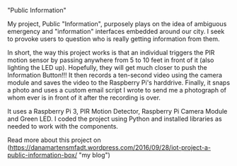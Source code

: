"Public Information"

My project, Public "Information", purposely plays on the idea of ambiguous emergency and "information" interfaces embedded around our city. I seek to provoke users to question who is really getting information from them.

In short, the way this project works is that an individual triggers the PIR motion sensor by passing anywhere from 5 to 10 feet in front of it (also lighting the LED up). Hopefully, they will get much closer to push the Information Button!!! It then records a ten-second video using the camera module and saves the video to the Raspberry Pi's harddrive. Finally, it snaps a photo and uses a custom email script I wrote to send me a photograph of whom ever is in front of it after the recording is over.

It uses a Raspberry Pi 3, PIR Motion Detector, Raspberry Pi Camera Module and Green LED. I coded the project using Python and installed libraries as needed to work with the components.

Read more about this project on (https://danamartensmfadt.wordpress.com/2016/09/28/iot-project-a-public-information-box/ "my blog")
